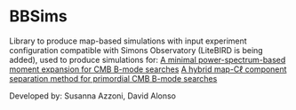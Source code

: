 # BBSims

Library to produce map-based simulations with input experiment configuration
compatible with Simons Observatory (LiteBIRD is being added), used to
produce simulations for:
[A minimal power-spectrum-based moment expansion for CMB B-mode searches](https://iopscience.iop.org/article/10.1088/1475-7516/2021/05/047/meta)
[A hybrid map-Cℓ component separation method for primordial CMB B-mode searches](https://iopscience.iop.org/article/10.1088/1475-7516/2023/03/035)

Developed by: Susanna Azzoni, David Alonso